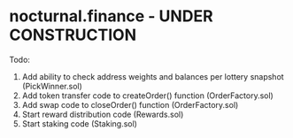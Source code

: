 # nocturnal.finance - UNDER CONSTRUCTION


Todo:  

 1)  Add ability to check address weights and balances per lottery snapshot (PickWinner.sol)
 2)  Add token transfer code to createOrder() function (OrderFactory.sol)
 3)  Add swap code to closeOrder() function (OrderFactory.sol)
 4)  Start reward distribution code (Rewards.sol)
 5)  Start staking code (Staking.sol)

